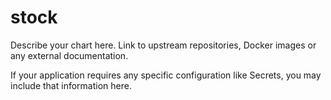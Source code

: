 # stock

Describe your chart here. Link to upstream repositories, Docker images or any
external documentation.

If your application requires any specific configuration like Secrets, you may
include that information here.
